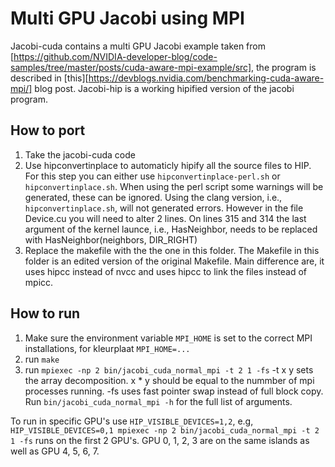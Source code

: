 # Multi GPU Jacobi using MPI
Jacobi-cuda contains a multi GPU Jacobi example taken from [https://github.com/NVIDIA-developer-blog/code-samples/tree/master/posts/cuda-aware-mpi-example/src], the program is described in [this][https://devblogs.nvidia.com/benchmarking-cuda-aware-mpi/] blog post.
Jacobi-hip is a working hipified version of the jacobi program.

## How to port
1. Take the jacobi-cuda code
2. Use hipconvertinplace to automaticly hipify all the source files to HIP.
    For this step you can either use `hipconvertinplace-perl.sh` or `hipconvertinplace.sh`.
    When using the perl script some warnings will be generated, these can be ignored.
    Using the clang version, i.e., `hipconvertinplace.sh`, will not generated errors.
    However in the file Device.cu you will need to alter 2 lines. On lines 315 and 314 the last argument of the kernel launce, i.e., HasNeighbor, needs to be replaced with HasNeighbor(neighbors, DIR_RIGHT)
3. Replace the makefile with the the one in this folder.
    The Makefile in this folder is an edited version of the original Makefile.
    Main difference are, it uses hipcc instead of nvcc and uses hipcc to link the files instead of mpicc. 

## How to run
1. Make sure the environment variable `MPI_HOME` is set to the correct MPI installations, for kleurplaat `MPI_HOME=...`
2. run `make`
3. run `mpiexec -np 2 bin/jacobi_cuda_normal_mpi -t 2 1 -fs`
    -t x y sets the array decomposition. x * y should be equal to the nummber of mpi processes running.
    -fs uses fast pointer swap instead of full block copy.
    Run `bin/jacobi_cuda_normal_mpi -h` for the full list of arguments.

To run in specific GPU's use `HIP_VISIBLE_DEVICES=1,2`, e.g, `HIP_VISIBLE_DEVICES=0,1 mpiexec -np 2 bin/jacobi_cuda_normal_mpi -t 2 1 -fs` runs on the first 2 GPU's.
GPU 0, 1, 2, 3 are on the same islands as well as GPU 4, 5, 6, 7.
